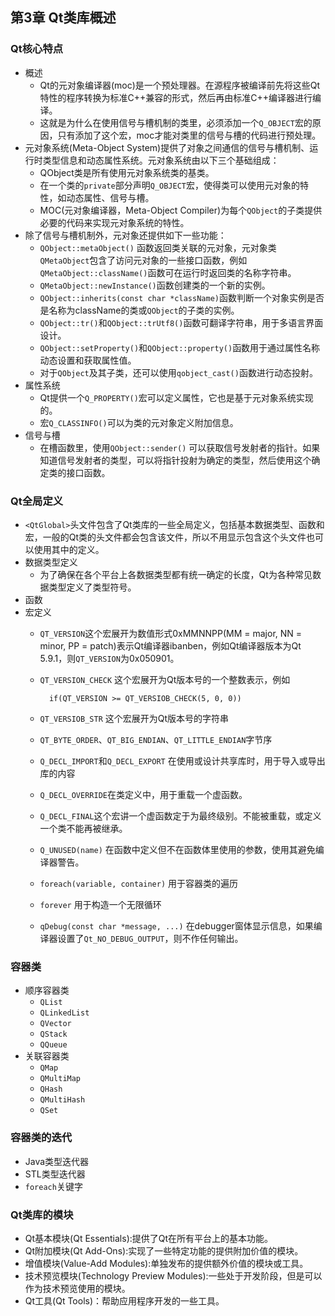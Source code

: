 ## 第3章 Qt类库概述
### Qt核心特点
- 概述
	- Qt的元对象编译器(moc)是一个预处理器。在源程序被编译前先将这些Qt特性的程序转换为标准C++兼容的形式，然后再由标准C++编译器进行编译。
	- 这就是为什么在使用信号与槽机制的类里，必须添加一个`Q_OBJECT`宏的原因，只有添加了这个宏，moc才能对类里的信号与槽的代码进行预处理。
- 元对象系统(Meta-Object System)提供了对象之间通信的信号与槽机制、运行时类型信息和动态属性系统。元对象系统由以下三个基础组成：
	- QObject类是所有使用元对象系统类的基类。
	- 在一个类的`private`部分声明`Q_OBJECT`宏，使得类可以使用元对象的特性，如动态属性、信号与槽。
	- MOC(元对象编译器，Meta-Object Compiler)为每个`QObject`的子类提供必要的代码来实现元对象系统的特性。
- 除了信号与槽机制外，元对象还提供如下一些功能：
	- `QObject::metaObject()` 函数返回类关联的元对象，元对象类`QMetaObject`包含了访问元对象的一些接口函数，例如`QMetaObject::className()`函数可在运行时返回类的名称字符串。
	- `QMetaObject::newInstance()`函数创建类的一个新的实例。
	- `QObject::inherits(const char *className)`函数判断一个对象实例是否是名称为className的类或`QObject`的子类的实例。
	- `QObject::tr()`和`QObject::trUtf8()`函数可翻译字符串，用于多语言界面设计。
	- `QObject::setProperty()`和`QObject::property()`函数用于通过属性名称动态设置和获取属性值。
	- 对于`QObject`及其子类，还可以使用`qobject_cast()`函数进行动态投射。
- 属性系统
	- Qt提供一个`Q_PROPERTY()`宏可以定义属性，它也是基于元对象系统实现的。
	- 宏`Q_CLASSINFO()`可以为类的元对象定义附加信息。
- 信号与槽
	- 在槽函数里，使用`QObject::sender()` 可以获取信号发射者的指针。如果知道信号发射者的类型，可以将指针投射为确定的类型，然后使用这个确定类的接口函数。
### Qt全局定义
- `<QtGlobal>`头文件包含了Qt类库的一些全局定义，包括基本数据类型、函数和宏，一般的Qt类的头文件都会包含该文件，所以不用显示包含这个头文件也可以使用其中的定义。
- 数据类型定义
	- 为了确保在各个平台上各数据类型都有统一确定的长度，Qt为各种常见数据类型定义了类型符号。
- 函数
- 宏定义
	- `QT_VERSION`这个宏展开为数值形式0xMMNNPP(MM = major, NN = minor, PP = patch)表示Qt编译器ibanben，例如Qt编译器版本为Qt 5.9.1，则`QT_VERSION`为0x050901。
	- `QT_VERSION_CHECK` 这个宏展开为Qt版本号的一个整数表示，例如

			if(QT_VERSION >= QT_VERSIOB_CHECK(5, 0, 0))
	- `QT_VERSIOB_STR` 这个宏展开为Qt版本号的字符串
	- `QT_BYTE_ORDER`、`QT_BIG_ENDIAN`、`QT_LITTLE_ENDIAN`字节序
	- `Q_DECL_IMPORT`和`Q_DECL_EXPORT` 在使用或设计共享库时，用于导入或导出库的内容
	- `Q_DECL_OVERRIDE`在类定义中，用于重载一个虚函数。
	- `Q_DECL_FINAL`这个宏讲一个虚函数定于为最终级别。不能被重载，或定义一个类不能再被继承。
	- `Q_UNUSED(name)` 在函数中定义但不在函数体里使用的参数，使用其避免编译器警告。
	- `foreach(variable, container)` 用于容器类的遍历
	- `forever` 用于构造一个无限循环
	- `qDebug(const char *message, ...)` 在debugger窗体显示信息，如果编译器设置了`Qt_NO_DEBUG_OUTPUT`，则不作任何输出。
### 容器类
- 顺序容器类
	- `QList`
	- `QLinkedList`
	- `QVector`
	- `QStack`
	- `QQueue`
- 关联容器类
	- `QMap`
	- `QMultiMap`
	- `QHash`
	- `QMultiHash`
	- `QSet`
### 容器类的迭代
- Java类型迭代器
- STL类型迭代器
- `foreach`关键字
### Qt类库的模块
- Qt基本模块(Qt Essentials):提供了Qt在所有平台上的基本功能。
- Qt附加模块(Qt Add-Ons):实现了一些特定功能的提供附加价值的模块。
- 增值模块(Value-Add Modules):单独发布的提供额外价值的模块或工具。
- 技术预览模块(Technology Preview Modules):一些处于开发阶段，但是可以作为技术预览使用的模块。
- Qt工具(Qt Tools)：帮助应用程序开发的一些工具。
